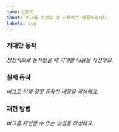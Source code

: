 ```yaml
---
name: 🐞BUG
about: 버그를 작성할 때 사용하는 템플릿입니다.
labels: bug
---
```


### 기대한 동작

_정상적으로 동작했을 때 기대한 내용을 작성해요._

### 실제 동작

_버그로 인해 잘못 동작한 내용을 작성해요._

### 재현 방법

_버그를 재현할 수 있는 방법을 작성해요._
